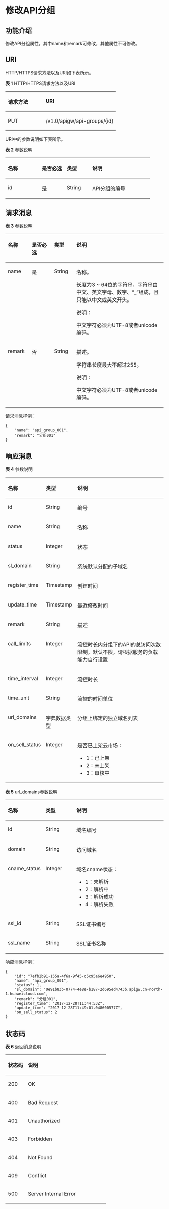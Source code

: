 # 修改API分组<a name="apig-zh-api-180713017"></a>

## 功能介绍<a name="section60874305"></a>

修改API分组属性。其中name和remark可修改，其他属性不可修改。

## URI<a name="section10997834"></a>

HTTP/HTTPS请求方法以及URI如下表所示。

**表 1**  HTTP/HTTPS请求方法以及URI

<a name="table7576160"></a>
<table><thead align="left"><tr id="row18958597"><th class="cellrowborder" valign="top" width="34.339999999999996%" id="mcps1.2.3.1.1"><p id="p59251354"><a name="p59251354"></a><a name="p59251354"></a>请求方法</p>
</th>
<th class="cellrowborder" valign="top" width="65.66%" id="mcps1.2.3.1.2"><p id="p34630347"><a name="p34630347"></a><a name="p34630347"></a>URI</p>
</th>
</tr>
</thead>
<tbody><tr id="row53594754"><td class="cellrowborder" valign="top" width="34.339999999999996%" headers="mcps1.2.3.1.1 "><p id="p46207780"><a name="p46207780"></a><a name="p46207780"></a>PUT</p>
</td>
<td class="cellrowborder" valign="top" width="65.66%" headers="mcps1.2.3.1.2 "><p id="p51842715"><a name="p51842715"></a><a name="p51842715"></a>/v1.0/apigw/api-groups/{id}</p>
</td>
</tr>
</tbody>
</table>

URI中的参数说明如下表所示。

**表 2**  参数说明

<a name="table38510415"></a>
<table><thead align="left"><tr id="row62423067"><th class="cellrowborder" valign="top" width="23.46765323467653%" id="mcps1.2.5.1.1"><p id="p23103637"><a name="p23103637"></a><a name="p23103637"></a>名称</p>
</th>
<th class="cellrowborder" valign="top" width="17.348265173482652%" id="mcps1.2.5.1.2"><p id="p59455291"><a name="p59455291"></a><a name="p59455291"></a>是否必选</p>
</th>
<th class="cellrowborder" valign="top" width="17.348265173482652%" id="mcps1.2.5.1.3"><p id="p51149303"><a name="p51149303"></a><a name="p51149303"></a>类型</p>
</th>
<th class="cellrowborder" valign="top" width="41.835816418358164%" id="mcps1.2.5.1.4"><p id="p49452846"><a name="p49452846"></a><a name="p49452846"></a>说明</p>
</th>
</tr>
</thead>
<tbody><tr id="row46257610"><td class="cellrowborder" valign="top" width="23.46765323467653%" headers="mcps1.2.5.1.1 "><p id="p55878963"><a name="p55878963"></a><a name="p55878963"></a>id</p>
</td>
<td class="cellrowborder" valign="top" width="17.348265173482652%" headers="mcps1.2.5.1.2 "><p id="p29902160"><a name="p29902160"></a><a name="p29902160"></a>是</p>
</td>
<td class="cellrowborder" valign="top" width="17.348265173482652%" headers="mcps1.2.5.1.3 "><p id="p6155914"><a name="p6155914"></a><a name="p6155914"></a>String</p>
</td>
<td class="cellrowborder" valign="top" width="41.835816418358164%" headers="mcps1.2.5.1.4 "><p id="p28867016"><a name="p28867016"></a><a name="p28867016"></a>API分组的编号</p>
</td>
</tr>
</tbody>
</table>

## 请求消息<a name="section31871645"></a>

**表 3**  参数说明

<a name="table56526963"></a>
<table><thead align="left"><tr id="row46508794"><th class="cellrowborder" valign="top" width="15.15%" id="mcps1.2.5.1.1"><p id="p9115995"><a name="p9115995"></a><a name="p9115995"></a>名称</p>
</th>
<th class="cellrowborder" valign="top" width="14.14%" id="mcps1.2.5.1.2"><p id="p198169"><a name="p198169"></a><a name="p198169"></a>是否必选</p>
</th>
<th class="cellrowborder" valign="top" width="14.14%" id="mcps1.2.5.1.3"><p id="p16051739"><a name="p16051739"></a><a name="p16051739"></a>类型</p>
</th>
<th class="cellrowborder" valign="top" width="56.57%" id="mcps1.2.5.1.4"><p id="p25122506"><a name="p25122506"></a><a name="p25122506"></a>说明</p>
</th>
</tr>
</thead>
<tbody><tr id="row21657101"><td class="cellrowborder" valign="top" width="15.15%" headers="mcps1.2.5.1.1 "><p id="p9394765"><a name="p9394765"></a><a name="p9394765"></a>name</p>
</td>
<td class="cellrowborder" valign="top" width="14.14%" headers="mcps1.2.5.1.2 "><p id="p22778481"><a name="p22778481"></a><a name="p22778481"></a>是</p>
</td>
<td class="cellrowborder" valign="top" width="14.14%" headers="mcps1.2.5.1.3 "><p id="p33117666"><a name="p33117666"></a><a name="p33117666"></a>String</p>
</td>
<td class="cellrowborder" valign="top" width="56.57%" headers="mcps1.2.5.1.4 "><p id="p65285255"><a name="p65285255"></a><a name="p65285255"></a>名称。</p>
<p id="p12766479"><a name="p12766479"></a><a name="p12766479"></a>长度为3 ~ 64位的字符串，字符串由中文、英文字母、数字、“_”组成，且只能以中文或英文开头。</p>
<div class="note" id="note52191124182510"><a name="note52191124182510"></a><a name="note52191124182510"></a><span class="notetitle"> 说明： </span><div class="notebody"><p id="p3221202452516"><a name="p3221202452516"></a><a name="p3221202452516"></a>中文字符必须为UTF-8或者unicode编码。</p>
</div></div>
</td>
</tr>
<tr id="row60409228"><td class="cellrowborder" valign="top" width="15.15%" headers="mcps1.2.5.1.1 "><p id="p61309300"><a name="p61309300"></a><a name="p61309300"></a>remark</p>
</td>
<td class="cellrowborder" valign="top" width="14.14%" headers="mcps1.2.5.1.2 "><p id="p67106281"><a name="p67106281"></a><a name="p67106281"></a>否</p>
</td>
<td class="cellrowborder" valign="top" width="14.14%" headers="mcps1.2.5.1.3 "><p id="p66899666"><a name="p66899666"></a><a name="p66899666"></a>String</p>
</td>
<td class="cellrowborder" valign="top" width="56.57%" headers="mcps1.2.5.1.4 "><p id="p50163864"><a name="p50163864"></a><a name="p50163864"></a>描述。</p>
<p id="p62234932"><a name="p62234932"></a><a name="p62234932"></a>字符串长度最大不超过255。</p>
<div class="note" id="note1065115482519"><a name="note1065115482519"></a><a name="note1065115482519"></a><span class="notetitle"> 说明： </span><div class="notebody"><p id="p12672545258"><a name="p12672545258"></a><a name="p12672545258"></a>中文字符必须为UTF-8或者unicode编码。</p>
</div></div>
</td>
</tr>
</tbody>
</table>

请求消息样例：

```
{
	"name": "api_group_001",
	"remark": "分组001"
}
```

## 响应消息<a name="section31466478"></a>

**表 4**  参数说明

<a name="table60205371"></a>
<table><thead align="left"><tr id="row46929233"><th class="cellrowborder" valign="top" width="20%" id="mcps1.2.4.1.1"><p id="p43171496"><a name="p43171496"></a><a name="p43171496"></a>名称</p>
</th>
<th class="cellrowborder" valign="top" width="20%" id="mcps1.2.4.1.2"><p id="p7230308"><a name="p7230308"></a><a name="p7230308"></a>类型</p>
</th>
<th class="cellrowborder" valign="top" width="60%" id="mcps1.2.4.1.3"><p id="p48784109"><a name="p48784109"></a><a name="p48784109"></a>说明</p>
</th>
</tr>
</thead>
<tbody><tr id="row59198762"><td class="cellrowborder" valign="top" width="20%" headers="mcps1.2.4.1.1 "><p id="p30370436"><a name="p30370436"></a><a name="p30370436"></a>id</p>
</td>
<td class="cellrowborder" valign="top" width="20%" headers="mcps1.2.4.1.2 "><p id="p44086242"><a name="p44086242"></a><a name="p44086242"></a>String</p>
</td>
<td class="cellrowborder" valign="top" width="60%" headers="mcps1.2.4.1.3 "><p id="p14215853"><a name="p14215853"></a><a name="p14215853"></a>编号</p>
</td>
</tr>
<tr id="row60833814"><td class="cellrowborder" valign="top" width="20%" headers="mcps1.2.4.1.1 "><p id="p28591919"><a name="p28591919"></a><a name="p28591919"></a>name</p>
</td>
<td class="cellrowborder" valign="top" width="20%" headers="mcps1.2.4.1.2 "><p id="p34244072"><a name="p34244072"></a><a name="p34244072"></a>String</p>
</td>
<td class="cellrowborder" valign="top" width="60%" headers="mcps1.2.4.1.3 "><p id="p22306409"><a name="p22306409"></a><a name="p22306409"></a>名称</p>
</td>
</tr>
<tr id="row66539956"><td class="cellrowborder" valign="top" width="20%" headers="mcps1.2.4.1.1 "><p id="p21027381"><a name="p21027381"></a><a name="p21027381"></a>status</p>
</td>
<td class="cellrowborder" valign="top" width="20%" headers="mcps1.2.4.1.2 "><p id="p25496339"><a name="p25496339"></a><a name="p25496339"></a>Integer</p>
</td>
<td class="cellrowborder" valign="top" width="60%" headers="mcps1.2.4.1.3 "><p id="p51937589"><a name="p51937589"></a><a name="p51937589"></a>状态</p>
</td>
</tr>
<tr id="row64785124"><td class="cellrowborder" valign="top" width="20%" headers="mcps1.2.4.1.1 "><p id="p13103655"><a name="p13103655"></a><a name="p13103655"></a>sl_domain</p>
</td>
<td class="cellrowborder" valign="top" width="20%" headers="mcps1.2.4.1.2 "><p id="p54763172"><a name="p54763172"></a><a name="p54763172"></a>String</p>
</td>
<td class="cellrowborder" valign="top" width="60%" headers="mcps1.2.4.1.3 "><p id="p6631937"><a name="p6631937"></a><a name="p6631937"></a>系统默认分配的子域名</p>
</td>
</tr>
<tr id="row59687435"><td class="cellrowborder" valign="top" width="20%" headers="mcps1.2.4.1.1 "><p id="p2844060"><a name="p2844060"></a><a name="p2844060"></a>register_time</p>
</td>
<td class="cellrowborder" valign="top" width="20%" headers="mcps1.2.4.1.2 "><p id="p29042273"><a name="p29042273"></a><a name="p29042273"></a>Timestamp</p>
</td>
<td class="cellrowborder" valign="top" width="60%" headers="mcps1.2.4.1.3 "><p id="p3613890"><a name="p3613890"></a><a name="p3613890"></a>创建时间</p>
</td>
</tr>
<tr id="row32525017"><td class="cellrowborder" valign="top" width="20%" headers="mcps1.2.4.1.1 "><p id="p17280753"><a name="p17280753"></a><a name="p17280753"></a>update_time</p>
</td>
<td class="cellrowborder" valign="top" width="20%" headers="mcps1.2.4.1.2 "><p id="p57563737"><a name="p57563737"></a><a name="p57563737"></a>Timestamp</p>
</td>
<td class="cellrowborder" valign="top" width="60%" headers="mcps1.2.4.1.3 "><p id="p32151097"><a name="p32151097"></a><a name="p32151097"></a>最近修改时间</p>
</td>
</tr>
<tr id="row20924422"><td class="cellrowborder" valign="top" width="20%" headers="mcps1.2.4.1.1 "><p id="p17156622"><a name="p17156622"></a><a name="p17156622"></a>remark</p>
</td>
<td class="cellrowborder" valign="top" width="20%" headers="mcps1.2.4.1.2 "><p id="p47509155"><a name="p47509155"></a><a name="p47509155"></a>String</p>
</td>
<td class="cellrowborder" valign="top" width="60%" headers="mcps1.2.4.1.3 "><p id="p23036332"><a name="p23036332"></a><a name="p23036332"></a>描述</p>
</td>
</tr>
<tr id="row6000400"><td class="cellrowborder" valign="top" width="20%" headers="mcps1.2.4.1.1 "><p id="p16270371"><a name="p16270371"></a><a name="p16270371"></a>call_limits</p>
</td>
<td class="cellrowborder" valign="top" width="20%" headers="mcps1.2.4.1.2 "><p id="p42831646"><a name="p42831646"></a><a name="p42831646"></a>Integer</p>
</td>
<td class="cellrowborder" valign="top" width="60%" headers="mcps1.2.4.1.3 "><p id="p46811306"><a name="p46811306"></a><a name="p46811306"></a>流控时长内分组下的API的总访问次数限制，默认不限，请根据服务的负载能力自行设置</p>
</td>
</tr>
<tr id="row18648574"><td class="cellrowborder" valign="top" width="20%" headers="mcps1.2.4.1.1 "><p id="p34139493"><a name="p34139493"></a><a name="p34139493"></a>time_interval</p>
</td>
<td class="cellrowborder" valign="top" width="20%" headers="mcps1.2.4.1.2 "><p id="p13835569"><a name="p13835569"></a><a name="p13835569"></a>Integer</p>
</td>
<td class="cellrowborder" valign="top" width="60%" headers="mcps1.2.4.1.3 "><p id="p46939338"><a name="p46939338"></a><a name="p46939338"></a>流控时长</p>
</td>
</tr>
<tr id="row19800863"><td class="cellrowborder" valign="top" width="20%" headers="mcps1.2.4.1.1 "><p id="p60366037"><a name="p60366037"></a><a name="p60366037"></a>time_unit</p>
</td>
<td class="cellrowborder" valign="top" width="20%" headers="mcps1.2.4.1.2 "><p id="p57810828"><a name="p57810828"></a><a name="p57810828"></a>String</p>
</td>
<td class="cellrowborder" valign="top" width="60%" headers="mcps1.2.4.1.3 "><p id="p52165483"><a name="p52165483"></a><a name="p52165483"></a>流控的时间单位</p>
</td>
</tr>
<tr id="row66836170"><td class="cellrowborder" valign="top" width="20%" headers="mcps1.2.4.1.1 "><p id="p45020665"><a name="p45020665"></a><a name="p45020665"></a>url_domains</p>
</td>
<td class="cellrowborder" valign="top" width="20%" headers="mcps1.2.4.1.2 "><p id="p22795237"><a name="p22795237"></a><a name="p22795237"></a>字典数据类型</p>
</td>
<td class="cellrowborder" valign="top" width="60%" headers="mcps1.2.4.1.3 "><p id="p34474869"><a name="p34474869"></a><a name="p34474869"></a>分组上绑定的独立域名列表</p>
</td>
</tr>
<tr id="row41838366"><td class="cellrowborder" valign="top" width="20%" headers="mcps1.2.4.1.1 "><p id="p33464480"><a name="p33464480"></a><a name="p33464480"></a>on_sell_status</p>
</td>
<td class="cellrowborder" valign="top" width="20%" headers="mcps1.2.4.1.2 "><p id="p26268346"><a name="p26268346"></a><a name="p26268346"></a>Integer</p>
</td>
<td class="cellrowborder" valign="top" width="60%" headers="mcps1.2.4.1.3 "><p id="p47361301"><a name="p47361301"></a><a name="p47361301"></a>是否已上架云市场：</p>
<a name="ul23598530"></a><a name="ul23598530"></a><ul id="ul23598530"><li>1：已上架</li><li>2：未上架</li><li>3：审核中</li></ul>
</td>
</tr>
</tbody>
</table>

**表 5**  url\_domains参数说明

<a name="table9811220"></a>
<table><thead align="left"><tr id="row18394177"><th class="cellrowborder" valign="top" width="20%" id="mcps1.2.4.1.1"><p id="p13533375"><a name="p13533375"></a><a name="p13533375"></a>名称</p>
</th>
<th class="cellrowborder" valign="top" width="20%" id="mcps1.2.4.1.2"><p id="p22461630"><a name="p22461630"></a><a name="p22461630"></a>类型</p>
</th>
<th class="cellrowborder" valign="top" width="60%" id="mcps1.2.4.1.3"><p id="p7452774"><a name="p7452774"></a><a name="p7452774"></a>说明</p>
</th>
</tr>
</thead>
<tbody><tr id="row66803806"><td class="cellrowborder" valign="top" width="20%" headers="mcps1.2.4.1.1 "><p id="p42399182"><a name="p42399182"></a><a name="p42399182"></a>id</p>
</td>
<td class="cellrowborder" valign="top" width="20%" headers="mcps1.2.4.1.2 "><p id="p11781727"><a name="p11781727"></a><a name="p11781727"></a>String</p>
</td>
<td class="cellrowborder" valign="top" width="60%" headers="mcps1.2.4.1.3 "><p id="p14795832"><a name="p14795832"></a><a name="p14795832"></a>域名编号</p>
</td>
</tr>
<tr id="row66053632"><td class="cellrowborder" valign="top" width="20%" headers="mcps1.2.4.1.1 "><p id="p48743961"><a name="p48743961"></a><a name="p48743961"></a>domain</p>
</td>
<td class="cellrowborder" valign="top" width="20%" headers="mcps1.2.4.1.2 "><p id="p55946767"><a name="p55946767"></a><a name="p55946767"></a>String</p>
</td>
<td class="cellrowborder" valign="top" width="60%" headers="mcps1.2.4.1.3 "><p id="p35394249"><a name="p35394249"></a><a name="p35394249"></a>访问域名</p>
</td>
</tr>
<tr id="row50112787"><td class="cellrowborder" valign="top" width="20%" headers="mcps1.2.4.1.1 "><p id="p32603951"><a name="p32603951"></a><a name="p32603951"></a>cname_status</p>
</td>
<td class="cellrowborder" valign="top" width="20%" headers="mcps1.2.4.1.2 "><p id="p23674371"><a name="p23674371"></a><a name="p23674371"></a>Integer</p>
</td>
<td class="cellrowborder" valign="top" width="60%" headers="mcps1.2.4.1.3 "><p id="p38575928"><a name="p38575928"></a><a name="p38575928"></a>域名cname状态：</p>
<a name="ul11639038"></a><a name="ul11639038"></a><ul id="ul11639038"><li>1：未解析</li><li>2：解析中</li><li>3：解析成功</li><li>4：解析失败</li></ul>
</td>
</tr>
<tr id="row11732266"><td class="cellrowborder" valign="top" width="20%" headers="mcps1.2.4.1.1 "><p id="p10789489"><a name="p10789489"></a><a name="p10789489"></a>ssl_id</p>
</td>
<td class="cellrowborder" valign="top" width="20%" headers="mcps1.2.4.1.2 "><p id="p1533408"><a name="p1533408"></a><a name="p1533408"></a>String</p>
</td>
<td class="cellrowborder" valign="top" width="60%" headers="mcps1.2.4.1.3 "><p id="p57097248"><a name="p57097248"></a><a name="p57097248"></a>SSL证书编号</p>
</td>
</tr>
<tr id="row967016619319"><td class="cellrowborder" valign="top" width="20%" headers="mcps1.2.4.1.1 "><p id="p667011623113"><a name="p667011623113"></a><a name="p667011623113"></a>ssl_name</p>
</td>
<td class="cellrowborder" valign="top" width="20%" headers="mcps1.2.4.1.2 "><p id="p967017623110"><a name="p967017623110"></a><a name="p967017623110"></a>String</p>
</td>
<td class="cellrowborder" valign="top" width="60%" headers="mcps1.2.4.1.3 "><p id="p76701261314"><a name="p76701261314"></a><a name="p76701261314"></a>SSL证书名称</p>
</td>
</tr>
</tbody>
</table>

响应消息样例：

```
{
	"id": "7efb2b91-155a-4f6a-9f45-c5c95a6e4950",
	"name": "api_group_001",
	"status": 1,
	"sl_domain": "0e91b83b-0774-4e8e-b187-2d695ed4743b.apigw.cn-north-1.huaweicloud.com",
	"remark": "分组001",
	"register_time": "2017-12-28T11:44:53Z",
	"update_time": "2017-12-28T11:49:01.048600577Z",
	"on_sell_status": 2
}
```

## 状态码<a name="section18409356"></a>

**表 6**  返回消息说明

<a name="table16737159"></a>
<table><thead align="left"><tr id="row283921"><th class="cellrowborder" valign="top" width="20%" id="mcps1.2.3.1.1"><p id="p22997658"><a name="p22997658"></a><a name="p22997658"></a>状态码</p>
</th>
<th class="cellrowborder" valign="top" width="80%" id="mcps1.2.3.1.2"><p id="p50870979"><a name="p50870979"></a><a name="p50870979"></a>说明</p>
</th>
</tr>
</thead>
<tbody><tr id="row26908596"><td class="cellrowborder" valign="top" width="20%" headers="mcps1.2.3.1.1 "><p id="p32112662"><a name="p32112662"></a><a name="p32112662"></a>200</p>
</td>
<td class="cellrowborder" valign="top" width="80%" headers="mcps1.2.3.1.2 "><p id="p50988816"><a name="p50988816"></a><a name="p50988816"></a>OK</p>
</td>
</tr>
<tr id="row56246166"><td class="cellrowborder" valign="top" width="20%" headers="mcps1.2.3.1.1 "><p id="p59645608"><a name="p59645608"></a><a name="p59645608"></a>400</p>
</td>
<td class="cellrowborder" valign="top" width="80%" headers="mcps1.2.3.1.2 "><p id="p66564967"><a name="p66564967"></a><a name="p66564967"></a>Bad Request</p>
</td>
</tr>
<tr id="row62213794"><td class="cellrowborder" valign="top" width="20%" headers="mcps1.2.3.1.1 "><p id="p6152591"><a name="p6152591"></a><a name="p6152591"></a>401</p>
</td>
<td class="cellrowborder" valign="top" width="80%" headers="mcps1.2.3.1.2 "><p id="p28597852"><a name="p28597852"></a><a name="p28597852"></a>Unauthorized</p>
</td>
</tr>
<tr id="row56054078"><td class="cellrowborder" valign="top" width="20%" headers="mcps1.2.3.1.1 "><p id="p44086463"><a name="p44086463"></a><a name="p44086463"></a>403</p>
</td>
<td class="cellrowborder" valign="top" width="80%" headers="mcps1.2.3.1.2 "><p id="p13949586"><a name="p13949586"></a><a name="p13949586"></a>Forbidden</p>
</td>
</tr>
<tr id="row60994581"><td class="cellrowborder" valign="top" width="20%" headers="mcps1.2.3.1.1 "><p id="p41614068"><a name="p41614068"></a><a name="p41614068"></a>404</p>
</td>
<td class="cellrowborder" valign="top" width="80%" headers="mcps1.2.3.1.2 "><p id="p15296380"><a name="p15296380"></a><a name="p15296380"></a>Not Found</p>
</td>
</tr>
<tr id="row3449694"><td class="cellrowborder" valign="top" width="20%" headers="mcps1.2.3.1.1 "><p id="p10989813"><a name="p10989813"></a><a name="p10989813"></a>409</p>
</td>
<td class="cellrowborder" valign="top" width="80%" headers="mcps1.2.3.1.2 "><p id="p1315733818249"><a name="p1315733818249"></a><a name="p1315733818249"></a>Conflict</p>
</td>
</tr>
<tr id="row25619477"><td class="cellrowborder" valign="top" width="20%" headers="mcps1.2.3.1.1 "><p id="p61911758"><a name="p61911758"></a><a name="p61911758"></a>500</p>
</td>
<td class="cellrowborder" valign="top" width="80%" headers="mcps1.2.3.1.2 "><p id="p1767615692518"><a name="p1767615692518"></a><a name="p1767615692518"></a>Server Internal Error</p>
</td>
</tr>
</tbody>
</table>

